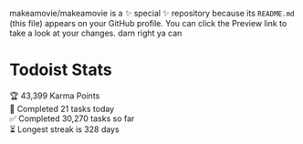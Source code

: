 makeamovie/makeamovie is a ✨ special ✨ repository because its `README.md` (this file) appears on your GitHub profile.
You can click the Preview link to take a look at your changes. darn right ya can

# Todoist Stats

<!-- TODO-IST:START -->
🏆  43,399 Karma Points           
🌸  Completed 21 tasks today           
✅  Completed 30,270 tasks so far           
⏳  Longest streak is 328 days
<!-- TODO-IST:END -->